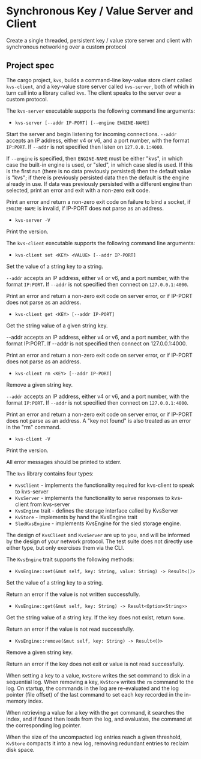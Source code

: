 # Synchronous Key / Value Server and Client 
Create a single threaded, persistent key / value store server and client with synchronous networking over a custom protocol 

## Project spec
The cargo project, `kvs`, builds a command-line key-value store client called `kvs-client`, and a key-value store server called `kvs-server`, both of which in turn call into a library called `kvs`. The client speaks to the server over a custom protocol.

The `kvs-server` executable supports the following command line arguments:

- `kvs-server [--addr IP-PORT] [--engine ENGINE-NAME]`

Start the server and begin listening for incoming connections. `--addr` accepts an IP address, either v4 or v6, and a port number, with the format `IP:PORT`. If `--addr` is not specified then listen on `127.0.0.1:4000`.

If `--engine` is specified, then `ENGINE-NAME` must be either "kvs", in which case the built-in engine is used, or "sled", in which case sled is used. If this is the first run (there is no data previously persisted) then the default value is "kvs"; if there is previously persisted data then the default is the engine already in use. If data was previously persisted with a different engine than selected, print an error and exit with a non-zero exit code.

Print an error and return a non-zero exit code on failure to bind a socket, if `ENGINE-NAME` is invalid, if IP-PORT does not parse as an address.

- `kvs-server -V`

Print the version.

The `kvs-client` executable supports the following command line arguments:

- `kvs-client set <KEY> <VALUE> [--addr IP-PORT]`

Set the value of a string key to a string.

`--addr` accepts an IP address, either v4 or v6, and a port number, with the format `IP:PORT`. If `--addr` is not specified then connect on `127.0.0.1:4000`.

Print an error and return a non-zero exit code on server error, or if IP-PORT does not parse as an address.

- `kvs-client get <KEY> [--addr IP-PORT]`

Get the string value of a given string key.

--addr accepts an IP address, either v4 or v6, and a port number, with the format IP:PORT. If --addr is not specified then connect on 127.0.0.1:4000.

Print an error and return a non-zero exit code on server error, or if IP-PORT does not parse as an address.

- `kvs-client rm <KEY> [--addr IP-PORT]`

Remove a given string key.

`--addr` accepts an IP address, either v4 or v6, and a port number, with the format `IP:PORT`. If `--addr` is not specified then connect on `127.0.0.1:4000`.

Print an error and return a non-zero exit code on server error, or if IP-PORT does not parse as an address. A "key not found" is also treated as an error in the "rm" command.

- `kvs-client -V`

Print the version.

All error messages should be printed to stderr.

The `kvs` library contains four types:

- `KvsClient` - implements the functionality required for kvs-client to speak to kvs-server
- `KvsServer` - implements the functionality to serve responses to kvs-client from kvs-server
- `KvsEngine` trait - defines the storage interface called by KvsServer
- `KvStore` - implements by hand the KvsEngine trait
- `SledKvsEngine` - implements KvsEngine for the sled storage engine.

The design of `KvsClient` and `KvsServer` are up to you, and will be informed by the design of your network protocol. The test suite does not directly use either type, but only exercises them via the CLI.

The `KvsEngine` trait supports the following methods:

- `KvsEngine::set(&mut self, key: String, value: String) -> Result<()>`

Set the value of a string key to a string.

Return an error if the value is not written successfully.

- `KvsEngine::get(&mut self, key: String) -> Result<Option<String>>`

Get the string value of a string key. If the key does not exist, return `None`.

Return an error if the value is not read successfully.

- `KvsEngine::remove(&mut self, key: String) -> Result<()>`

Remove a given string key.

Return an error if the key does not exit or value is not read successfully.

When setting a key to a value, `KvStore` writes the set command to disk in a sequential log. When removing a key, `KvStore` writes the `rm` command to the log. On startup, the commands in the log are re-evaluated and the log pointer (file offset) of the last command to set each key recorded in the in-memory index.

When retrieving a value for a key with the `get` command, it searches the index, and if found then loads from the log, and evaluates, the command at the corresponding log pointer.

When the size of the uncompacted log entries reach a given threshold, `KvStore` compacts it into a new log, removing redundant entries to reclaim disk space.